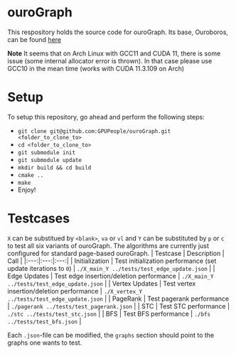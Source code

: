 # ouroGraph
This respository holds the source code for ouroGraph.
Its base, Ouroboros, can be found [here](https://github.com/GPUPeople/Ouroboros)

**Note**
It seems that on Arch Linux with GCC11 and CUDA 11, there is some issue (some internal allocator error is thrown).
In that case please use GCC10 in the mean time (works with CUDA 11.3.109 on Arch)

# Setup
To setup this repository, go ahead and perform the following steps:
* `git clone git@github.com:GPUPeople/ouroGraph.git <folder_to_clone_to>`
* `cd <folder_to_clone_to>`
* `git submodule init`
* `git submodule update`
* `mkdir build && cd build`
* `cmake ..`
* `make`
* Enjoy!

# Testcases
`X` can be substitued by `<blank>`, `va` or `vl` and `Y` can be substituted by `p` or `c` to test all six variants of ouroGraph. The algorithms are currently just configured for standard page-based ouroGraph.
| Testcase | Description | Call |
|:---:|:---:|:---:|
| Initialization | Test initialization performance (set update iterations to `0`) 	| `./X_main_Y ../tests/test_edge_update.json` |
| Edge Updates | Test edge insertion/deletion performance	| `./X_main_Y ../tests/test_edge_update.json` |
| Vertex Updates | Test vertex insertion/deletion performance	| `./X_vertex_Y ../tests/test_edge_update.json` |
| PageRank | Test pagerank performance	| `./pagerank ../tests/test_pagerank.json` |
| STC | Test STC performance	| `./stc ../tests/test_stc.json` |
| BFS | Test BFS performance	| `./bfs ../tests/test_bfs.json` |

Each `.json`-file can be modified, the `graphs` section should point to the graphs one wants to test.
